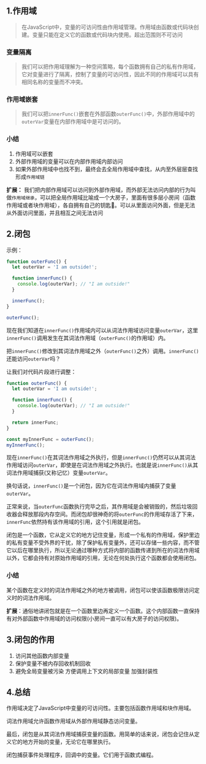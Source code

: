 ## 1.作用域

> 在JavaScript中，变量的可访问性由作用域管理。作用域由函数或代码块创建。变量只能在定义它的函数或代码块内使用。超出范围则不可访问

### 变量隔离

> 我们可以把作用域理解为一种空间策略，每个函数拥有自己的私有作用域，它对变量进行了隔离，控制了变量的可访问性，因此不同的作用域可以具有相同名称的变量而不冲突。

### 作用域嵌套

> 我们可以把`innerFunc()`嵌套在外部函数`outerFunc()`中，外部作用域中的`outerVar`变量在内部作用域中是可访问的。

### 小结

1. 作用域可以嵌套
2. 外部作用域的变量可以在内部作用域内部访问
3. 如果外部作用域中也找不到，最终会去全局作用域中查找，从内至外层层查找形成`作用域链`

**扩展：** 我们把内部作用域可以访问到外部作用域，而外部无法访问内部的行为叫做`作用域继承`，可以把全局作用域比喻成一个大房子，里面有很多层小房间（函数作用域或者块作用域），各自拥有自己的钥匙🔑。可以从里面访问外面，但是无法从外面访问里面，并且相互之间无法访问

## 2.闭包

示例：

```js
function outerFunc() {
  let outerVar = 'I am outside!';

  function innerFunc() {
    console.log(outerVar); // "I am outside!"
  }

  innerFunc();
}

outerFunc();
```

现在我们知道在`innerFunc()`作用域内可以从词法作用域访问变量`outerVar`，这里`innerFunc()`调用发生在其词法作用域（`outerFunc()`的作用域）内。

把`innerFunc()`修改到其词法作用域之外（`outerFunc()`之外）调用。`innerFunc()`还能访问`outerVar`吗？

让我们对代码片段进行调整：

```js
function outerFunc() {
  let outerVar = 'I am outside!';

  function innerFunc() {
    console.log(outerVar); // "I am outside!"
  }

  return innerFunc;
}

const myInnerFunc = outerFunc();
myInnerFunc();
```

现在`innerFunc()`在其词法作用域之外执行，但是`innerFunc()`仍然可以从其词法作用域访问`outerVar`，即使是在词法作用域之外执行。也就是说`innerFunc()`从其词法作用域捕获(又称记忆）变量`outerVar`。

换句话说，`innerFunc()`是一个闭包，因为它在词法作用域内捕获了变量`outerVar`。

正常来说，当`outerFunc`函数执行完毕之后，其作用域是会被销毁的，然后垃圾回收器会释放那段内存空间。而闭包却很神奇的将`outerFunc`的作用域存活了下来，`innerFunc`依然持有该作用域的引用，这个引用就是闭包。

闭包是一个函数，它从定义它的地方记住变量，形成一个私有的作用域，保护里边的私有变量不受外界的干扰，除了保护私有变量外，还可以存储一些内容，而不管它以后在哪里执行，所以无论通过哪种方式将内部的函数传递到所在的词法作用域以外，它都会持有对原始作用域的引用，无论在何处执行这个函数都会使用闭包。

### 小结

某个函数在定义时的词法作用域之外的地方被调用，闭包可以使该函数极限访问定义时的词法作用域。

**扩展**：通俗地讲闭包就是在一个函数里边再定义一个函数。这个内部函数一直保持有对外部函数中作用域的访问权限(小房间一直可以有大房子的访问权限)。

## 3.闭包的作用

1. 访问其他函数内部变量
2. 保护变量不被内存回收机制回收
3. 避免全局变量被污染 方便调用上下文的局部变量 加强封装性

## 4.总结

作用域决定了JavaScript中变量的可访问性。主要包括函数作用域和块作用域。

词法作用域允许函数作用域从外部作用域静态访问变量。

最后，闭包是从其词法作用域捕获变量的函数。用简单的话来说，闭包会记住从定义它的地方开始的变量，无论它在哪里执行。

闭包捕获事件处理程序，回调中的变量。它们用于函数式编程。